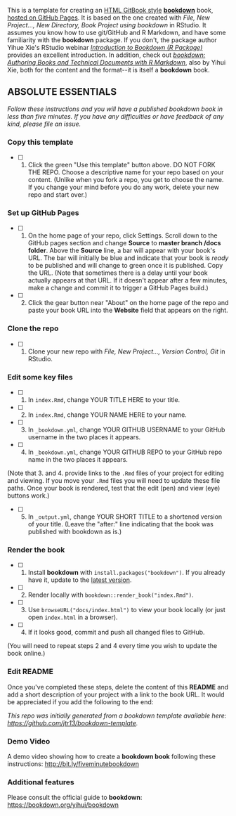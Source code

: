 This is a template for creating an [HTML GitBook style](https://bookdown.org/yihui/bookdown/html.html#gitbook-style) **[bookdown](https://github.com/rstudio/bookdown)** book, [hosted on GitHub Pages](https://bookdown.org/yihui/bookdown/github.html). It is based on the one created with *File, New Project..., New Directory, Book Project using bookdown* in RStudio. It assumes you know how to use git/GitHub and R Markdown, and have some familiarity with the **bookdown** package. If you don't, the package author Yihue Xie's RStudio webinar *[Introduction to Bookdown (R Package)](https://www.youtube.com/watch?v=dVqVscgwSpw)* provides an excellent introduction. In addition, check out [*bookdown: Authoring Books and Technical Documents with R Markdown*](https://bookdown.org/yihui/bookdown), also by Yihui Xie, both for the content and the format--it is itself a **bookdown** book.

## ABSOLUTE ESSENTIALS

*Follow these instructions and you will have a published bookdown book in less than five minutes. If you have any difficulties or have feedback of any kind, please file an issue.*

### Copy this template

- [ ] 1. Click the green "Use this template" button above.  DO NOT FORK THE REPO.  Choose a descriptive name for your repo based on your content. (Unlike when you fork a repo, you get to choose the name. If you change your mind before you do any work, delete your new repo and start over.)

### Set up GitHub Pages

- [ ] 1. On the home page of your repo, click Settings. Scroll down to the GitHub pages section and change **Source** to **master branch /docs folder**.  Above the **Source** line, a bar will appear with your book's URL. The bar will initially be blue and indicate that your book is *ready* to be published and will change to green once it is published. Copy the URL. (Note that sometimes there is a delay until your book actually appears at that URL. If it doesn't appear after a few minutes, make a change and commit it to trigger a GitHub Pages build.)

- [ ] 2. Click the gear button near "About" on the home page of the repo and paste your book URL into the **Website** field that appears on the right.

### Clone the repo

- [ ] 1. Clone your new repo with *File, New Project..., Version Control, Git* in RStudio.

### Edit some key files

- [ ] 1. In `index.Rmd`, change YOUR TITLE HERE to your title. 

- [ ] 2. In `index.Rmd`, change YOUR NAME HERE to your name.

- [ ] 3. In `_bookdown.yml`, change YOUR GITHUB USERNAME to your GitHub username in the two places it appears.

- [ ] 4. In `_bookdown.yml`, change YOUR GITHUB REPO to your GitHub repo name in the two places it appears.

(Note that 3. and 4. provide links to the `.Rmd` files of your project for editing and viewing. If you move your `.Rmd` files you will need to update these file paths. Once your book is rendered, test that the edit (pen) and view (eye) buttons work.)

- [ ] 5. In `_output.yml`, change YOUR SHORT TITLE to a shortened version of your title. (Leave the "after:" line indicating that the book was published with bookdown as is.)

### Render the book

- [ ] 1. Install **bookdown** with `install.packages("bookdown")`. If you already have it, update to the [latest version](https://CRAN.R-project.org/package=bookdown).

- [ ] 2. Render locally with `bookdown::render_book("index.Rmd")`.

- [ ] 3. Use `browseURL("docs/index.html")` to view your book locally (or just open `index.html` in a browser).

- [ ] 4. If it looks good, commit and push all changed files to GitHub. 

(You will need to repeat steps 2 and 4 every time you wish to update the book online.)

### Edit README

Once you've completed these steps, delete the content of this **README** and add a short description of your project with a link to the book URL. It would be appreciated if you add the following to the end:

*This repo was initially generated from a bookdown template available here: https://github.com/jtr13/bookdown-template.*

### Demo Video

A demo video showing how to create a **bookdown book** following these instructions: http://bit.ly/fiveminutebookdown

### Additional features

Please consult the official guide to **bookdown**: https://bookdown.org/yihui/bookdown

